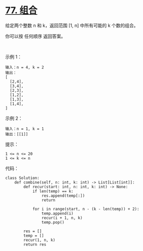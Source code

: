 # [77. 组合](https://leetcode-cn.com/problems/combinations/)

给定两个整数 n 和 k，返回范围 [1, n] 中所有可能的 k 个数的组合。

你可以按 任何顺序 返回答案。

 

示例 1：
```
输入：n = 4, k = 2
输出：
[
  [2,4],
  [3,4],
  [2,3],
  [1,2],
  [1,3],
  [1,4],
]
```
示例 2：
```
输入：n = 1, k = 1
输出：[[1]]
```

提示：
```
1 <= n <= 20
1 <= k <= n
```

代码：
```python3
class Solution:
    def combine(self, n: int, k: int) -> List[List[int]]:
        def recur(start: int, n: int, k: int) -> None:
            if len(temp) == k:
                res.append(temp[:])
                return
            
            for i in range(start, n - (k - len(temp)) + 2):
                temp.append(i)
                recur(i + 1, n, k)
                temp.pop()

        res = []
        temp = []
        recur(1, n, k)
        return res
```
